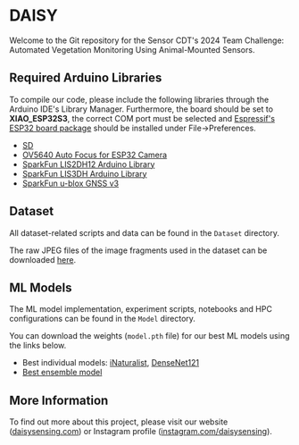 # DAISY
Welcome to the Git repository for the Sensor CDT's 2024 Team Challenge: Automated Vegetation Monitoring Using Animal-Mounted Sensors. 

## Required Arduino Libraries
To compile our code, please include the following libraries through the Arduino IDE's Library Manager. Furthermore, the board should be set to **XIAO_ESP32S3**, the correct COM port must be selected and [Espressif's ESP32 board package](https://raw.githubusercontent.com/espressif/arduino-esp32/gh-pages/package_esp32_index.json) should be installed under File->Preferences.

- [SD](https://www.arduino.cc/reference/en/libraries/sd)
- [OV5640 Auto Focus for ESP32 Camera](https://www.arduino.cc/reference/en/libraries/ov5640-auto-focus-for-esp32-camera)
- [SparkFun LIS2DH12 Arduino Library](https://www.arduino.cc/reference/en/libraries/sparkfun-lis2dh12-arduino-library)
- [SparkFun LIS3DH Arduino Library](https://www.arduino.cc/reference/en/libraries/sparkfun-lis3dh-arduino-library)
- [SparkFun u-blox GNSS v3](https://www.arduino.cc/reference/en/libraries/sparkfun-u-blox-gnss-v3)

## Dataset

All dataset-related scripts and data can be found in the `Dataset` directory.

The raw JPEG files of the image fragments used in the dataset can be downloaded [here](https://sensor-cdt-group-project.s3.eu-north-1.amazonaws.com/data.zip).

## ML Models

The ML model implementation, experiment scripts, notebooks and HPC configurations can be found in the `Model` directory.

You can download the weights (`model.pth` file) for our best ML models using the links below.

* Best individual models: [iNaturalist](https://sensor-cdt-group-project.s3.eu-north-1.amazonaws.com/best_models/best_indiv/f1/inaturalist_uf5_pFalse_dp0.1_wd1e-05_lr0.0001/model.pth), [DenseNet121](https://sensor-cdt-group-project.s3.eu-north-1.amazonaws.com/best_models/best_indiv/keras_acc/densenet121_uf7_pTrue_dp0.3_wd1e-05_lr0.0001/model.pth)
* [Best ensemble model](https://sensor-cdt-group-project.s3.eu-north-1.amazonaws.com/best_models/best_ensemble/f1/ensemble_nm5_s2_dp0.3_wd0.01_lr0.001/model.pth)

## More Information
To find out more about this project, please visit our website ([daisysensing.com](https://daisysensing.com)) or Instagram profile ([instagram.com/daisysensing](https://www.instagram.com/daisysensing)).
